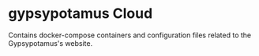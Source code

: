 # gypsypotamus Cloud

Contains docker-compose containers and configuration files related to the Gypsypotamus's website.

